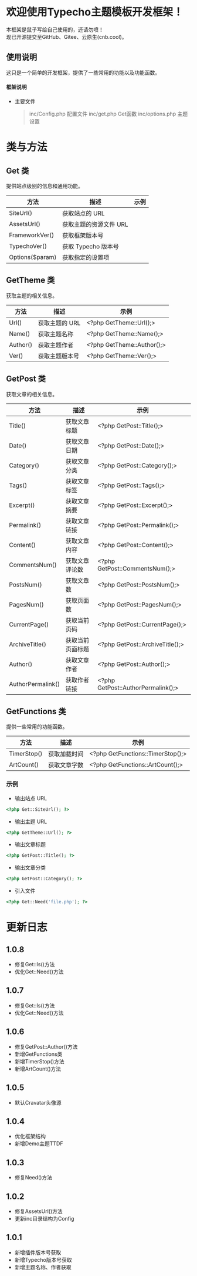 # 欢迎使用Typecho主题模板开发框架！

本框架是鼠子写给自己使用的，还请勿喷！  
现已开源提交至GitHub、Gitee、云原生(cnb.cool)。

## 使用说明

这只是一个简单的开发框架，提供了一些常用的功能以及功能函数。

#### 框架说明

- 主要文件
  > inc/Config.php 配置文件
  > inc/get.php Get函数
  > inc/options.php 主题设置

# 类与方法

## Get 类
提供站点级别的信息和通用功能。

| 方法         | 描述                       | 示例                         |
| ------------ | -------------------------- | ---------------------------- |
| SiteUrl()    | 获取站点的 URL             | <?php Get::SiteUrl(); ?>     |
| AssetsUrl()  | 获取主题的资源文件 URL     | <?php Get::AssetsUrl(); ?>   |
| FrameworkVer() | 获取框架版本号          | <?php Get::FrameworkVer(); ?> |
| TypechoVer() | 获取 Typecho 版本号       | <?php Get::TypechoVer(); ?> |
| Options($param) | 获取指定的设置项      | <?php echo Get::Options(''); ?> |

## GetTheme 类
获取主题的相关信息。

| 方法   | 描述         | 示例                |
| ------ | ------------ | ------------------- |
| Url()  | 获取主题的 URL | <?php GetTheme::Url();> |
| Name() | 获取主题名称 | <?php GetTheme::Name();> |
| Author() | 获取主题作者 | <?php GetTheme::Author();> |
| Ver()  | 获取主题版本号 | <?php GetTheme::Ver();> |

## GetPost 类
获取文章的相关信息。

| 方法        | 描述                 | 示例                       |
| ----------- | -------------------- | -------------------------- |
| Title()     | 获取文章标题         | <?php GetPost::Title();>   |
| Date()      | 获取文章日期         | <?php GetPost::Date();>    |
| Category()  | 获取文章分类         | <?php GetPost::Category();> |
| Tags()      | 获取文章标签         | <?php GetPost::Tags();>    |
| Excerpt()   | 获取文章摘要         | <?php GetPost::Excerpt();> |
| Permalink() | 获取文章链接         | <?php GetPost::Permalink();>|
| Content()   | 获取文章内容         | <?php GetPost::Content();>  |
| CommentsNum() | 获取文章评论数     | <?php GetPost::CommentsNum();> |
| PostsNum()  | 获取文章数           | <?php GetPost::PostsNum();> |
| PagesNum()  | 获取页面数           | <?php GetPost::PagesNum();> |
| CurrentPage() | 获取当前页码       | <?php GetPost::CurrentPage();> |
| ArchiveTitle() | 获取当前页面标题 | <?php GetPost::ArchiveTitle();> |
| Author()    | 获取文章作者         | <?php GetPost::Author();>   |
| AuthorPermalink() | 获取作者链接     | <?php GetPost::AuthorPermalink();> |

## GetFunctions 类
提供一些常用的功能函数。

| 方法         | 描述                       | 示例                         |
| ------------ | -------------------------- | ---------------------------- |
| TimerStop()  | 获取加载时间               | <?php GetFunctions::TimerStop();> |
| ArtCount()   | 获取文章字数               | <?php GetFunctions::ArtCount();>   |

### 示例
- 输出站点 URL
```php
<?php Get::SiteUrl(); ?>
```
- 输出主题 URL
```php
<?php GetTheme::Url(); ?>
```
- 输出文章标题
```php
<?php GetPost::Title(); ?>
```
- 输出文章分类
```php
<?php GetPost::Category(); ?>
```
- 引入文件
```php
<?php Get::Need('file.php'); ?>
```

# 更新日志

## 1.0.8
 - 修复Get::Is()方法
 - 优化Get::Need()方法

## 1.0.7
 - 修复Get::Is()方法
 - 优化Get::Need()方法

## 1.0.6
 - 修复GetPost::Author()方法
 - 新增GetFunctions类
 - 新增TimerStop()方法
 - 新增ArtCount()方法

## 1.0.5
 - 默认Cravatar头像源

## 1.0.4
 - 优化框架结构
 - 新增Demo主题TTDF

## 1.0.3
 - 修复Need()方法

## 1.0.2
 - 修复AssetsUrl()方法
 - 更新inc目录结构为Config
## 1.0.1
 - 新增插件版本号获取
 - 新增Typecho版本号获取
 - 新增主题名称、作者获取

